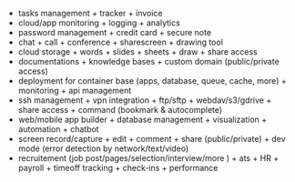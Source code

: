 - tasks management + tracker + invoice
- cloud/app monitoring + logging + analytics
- password management + credit card + secure note
- chat + call + conference + sharescreen + drawing tool
- cloud storage + words + slides + sheets + draw + share access
- documentations + knowledge bases + custom domain (public/private access)
- deployment for container base (apps, database, queue, cache, more) + monitoring + api management
- ssh management + vpn integration + ftp/sftp + webdav/s3/gdrive + share access + command (bookmark & autocomplete)
- web/mobile app builder + database management + visualization + automation + chatbot
- screen record/capture + edit + comment + share (public/private) + dev mode (error detection by network/text/video)
- recruitement (job post/pages/selection/interview/more ) + ats + HR + payroll + timeoff tracking + check-ins + performance